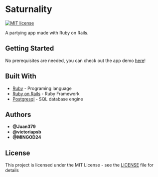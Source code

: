 # Saturnality

[![MIT license](https://img.shields.io/badge/License-MIT-blue.svg)](https://mit-license.org/)

A partying app made with Ruby on Rails.

## Getting Started

No prerequisites are needed, you can check out the app demo [here](https://saturnality.herokuapp.com/)!

## Built With

* [Ruby](https://www.ruby-lang.org/es/) - Programing language
* [Ruby on Rails](https://rubyonrails.org/) - Ruby Framework
* [Postgresql](https://www.postgresql.org/) - SQL database engine

## Authors

* **@Juan379** 
* **@victoriapsb**
* **@MINGOD24**

## License

This project is licensed under the MIT License - see the [LICENSE](LICENSE) file for details
